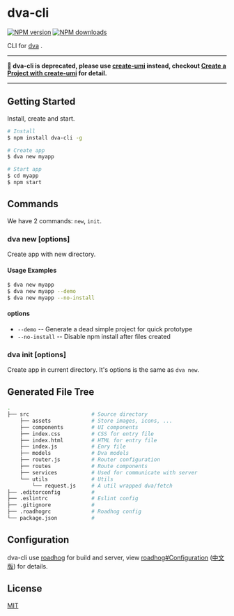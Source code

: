 # dva-cli

[![NPM version](https://img.shields.io/npm/v/dva-cli.svg?style=flat)](https://npmjs.org/package/dva-cli)
[![NPM downloads](http://img.shields.io/npm/dm/dva-cli.svg?style=flat)](https://npmjs.org/package/dva-cli)

CLI for [dva](https://github.com/dvajs/dva) .

---

**📢 dva-cli is deprecated, please use [create-umi](https://github.com/umijs/create-umi) instead, checkout [Create a Project with create-umi](https://umijs.org/guide/create-umi-app.html) for detail.**

---

## Getting Started

Install, create and start.

```bash
# Install
$ npm install dva-cli -g

# Create app
$ dva new myapp

# Start app
$ cd myapp
$ npm start
```

## Commands

We have 2 commands: `new`, `init`.

### dva new <appName> [options]

Create app with new directory.

#### Usage Examples

```bash
$ dva new myapp
$ dva new myapp --demo
$ dva new myapp --no-install
```

#### options

* `--demo` -- Generate a dead simple project for quick prototype
* `--no-install` -- Disable npm install after files created

### dva init [options]

Create app in current directory. It's options is the same as `dva new`.

## Generated File Tree

```bash
.
├── src                    # Source directory
    ├── assets             # Store images, icons, ...
    ├── components         # UI components
    ├── index.css          # CSS for entry file
    ├── index.html         # HTML for entry file
    ├── index.js           # Enry file
    ├── models             # Dva models
    ├── router.js          # Router configuration
    ├── routes             # Route components
    ├── services           # Used for communicate with server
    └── utils              # Utils
        └── request.js     # A util wrapped dva/fetch
├── .editorconfig          #
├── .eslintrc              # Eslint config
├── .gitignore             #
├── .roadhogrc             # Roadhog config
└── package.json           #
```

## Configuration

dva-cli use [roadhog](https://github.com/sorrycc/roadhog) for build and server, view [roadhog#Configuration](https://github.com/sorrycc/roadhog/blob/master/README.md#configuration) ([中文版](https://github.com/sorrycc/roadhog/blob/master/README_zh-cn.md#配置)) for details.

## License

[MIT](https://tldrlegal.com/license/mit-license)
